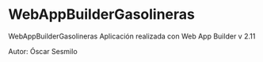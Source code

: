 # WebAppBuilderGasolineras
WebAppBuilderGasolineras
Aplicación realizada con Web App Builder v 2.11

Autor: Óscar Sesmilo
